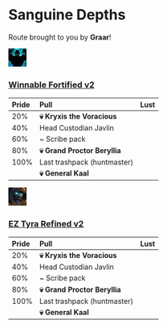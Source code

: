 # Sanguine Depths

Route brought to you by **Graar**!


![Fortified](../__media/fortified.png) 

### [Winnable Fortified v2](https://raw.githubusercontent.com/holicron/Routes/main/Sanguine%20Depths/Winnabl_Fortified_v2.txt)

| Pride | Pull | Lust |
| :-- | :-- | :-- |
| 20%  | **💀 Kryxis the Voracious** |  |
| 40% | Head Custodian Javlin | |
| 60% | ~ Scribe pack | |
| 80%  | **💀 Grand Proctor Beryllia** |  |
| 100%| Last trashpack (huntmaster) | |
|  | **💀 General Kaal** |  |

![Tyrannical](../__media/tyrannical.png) 

### [EZ Tyra Refined v2](https://raw.githubusercontent.com/holicron/Routes/main/Sanguine%20Depths/EZ_Tyra_Refined_v2.txt)

| Pride | Pull | Lust |
| :-- | :-- | :-- |
| 20%  | **💀 Kryxis the Voracious** |  |
| 40% | Head Custodian Javlin | |
| 60% | ~ Scribe pack | |
| 80%  | **💀 Grand Proctor Beryllia** |  |
| 100%| Last trashpack (huntmaster) | |
|  | **💀 General Kaal** |  |


